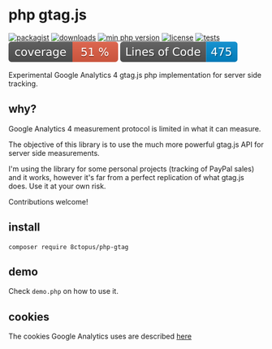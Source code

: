 # php gtag.js

[![packagist](https://poser.pugx.org/8ctopus/php-gtag/v)](https://packagist.org/packages/8ctopus/php-gtag)
[![downloads](https://poser.pugx.org/8ctopus/php-gtag/downloads)](https://packagist.org/packages/8ctopus/php-gtag)
[![min php version](https://poser.pugx.org/8ctopus/php-gtag/require/php)](https://packagist.org/packages/8ctopus/php-gtag)
[![license](https://poser.pugx.org/8ctopus/php-gtag/license)](https://packagist.org/packages/8ctopus/php-gtag)
[![tests](https://github.com/8ctopus/php-gtag/actions/workflows/tests.yml/badge.svg)](https://github.com/8ctopus/php-gtag/actions/workflows/tests.yml)
![code coverage badge](https://raw.githubusercontent.com/8ctopus/php-gtag/image-data/coverage.svg)
![lines of code](https://raw.githubusercontent.com/8ctopus/php-gtag/image-data/lines.svg)

Experimental Google Analytics 4 gtag.js php implementation for server side tracking.

## why?

Google Analytics 4 measurement protocol is limited in what it can measure.

The objective of this library is to use the much more powerful gtag.js API for server side measurements.

I'm using the library for some personal projects (tracking of PayPal sales) and it works, however it's far from a perfect replication of what gtag.js does. Use it at your own risk.

Contributions welcome!

## install

    composer require 8ctopus/php-gtag

## demo

Check `demo.php` on how to use it.

## cookies

The cookies Google Analytics uses are described [here](https://github.com/8ctopus/php-gtag/blob/master/cookies.md)
